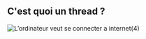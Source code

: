 ## **C'est quoi un thread ?**

![L’ordinateur veut se connecter a internet(4)](https://github.com/user-attachments/assets/3c44ab34-9f4e-477e-9247-518b10539f85)

